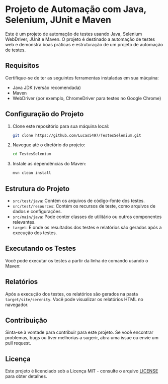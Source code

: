 # Projeto de Automação com Java, Selenium, JUnit e Maven

Este é um projeto de automação de testes usando Java, Selenium WebDriver, JUnit e Maven. O projeto é destinado a automação de testes web e demonstra boas práticas e estruturação de um projeto de automação de testes.

## Requisitos

Certifique-se de ter as seguintes ferramentas instaladas em sua máquina:

- Java JDK (versão recomendada)
- Maven
- WebDriver (por exemplo, ChromeDriver para testes no Google Chrome)

## Configuração do Projeto

1. Clone este repositório para sua máquina local:

   ```bash
   git clone https://github.com/Lucas5497/TestesSelenium.git

   
2. Navegue até o diretório do projeto:
   
   ```bash
   cd TestesSelenium

3. Instale as dependências do Maven:
   
   ```bash
   mvn clean install


## Estrutura do Projeto

- `src/test/java`: Contém os arquivos de código-fonte dos testes.
- `src/test/resources`: Contém os recursos de teste, como arquivos de dados e configurações.
- `src/main/java`: Pode conter classes de utilitário ou outros componentes relevantes.
- `target`: É onde os resultados dos testes e relatórios são gerados após a execução dos testes.

## Executando os Testes

Você pode executar os testes a partir da linha de comando usando o Maven:


## Relatórios

Após a execução dos testes, os relatórios são gerados na pasta `target/site/serenity`. Você pode visualizar os relatórios HTML no navegador.

## Contribuição

Sinta-se à vontade para contribuir para este projeto. Se você encontrar problemas, bugs ou tiver melhorias a sugerir, abra uma issue ou envie um pull request.

## Licença

Este projeto é licenciado sob a Licença MIT - consulte o arquivo [LICENSE](LICENSE) para obter detalhes.

